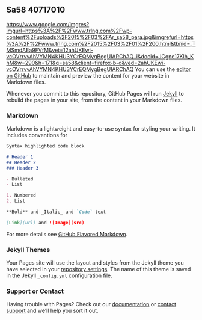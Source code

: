 ## Sa58 40717010
https://www.google.com/imgres?imgurl=https%3A%2F%2Fwww.trlng.com%2Fwp-content%2Fuploads%2F2015%2F03%2FAr_sa58_para.jpg&imgrefurl=https%3A%2F%2Fwww.trlng.com%2F2015%2F03%2F01%2F200.html&tbnid=_TMSmdAEa9FVfM&vet=12ahUKEwi-vcOVrrvvAhVYMN4KHU3YCrEQMygBegUIARChAQ..i&docid=JCgne17Klh_KhM&w=290&h=171&q=sa58&client=firefox-b-d&ved=2ahUKEwi-vcOVrrvvAhVYMN4KHU3YCrEQMygBegUIARChAQ
You can use the [editor on GitHub](https://github.com/asd680429/New-Web-page/edit/gh-pages/index.md) to maintain and preview the content for your website in Markdown files.

Whenever you commit to this repository, GitHub Pages will run [Jekyll](https://jekyllrb.com/) to rebuild the pages in your site, from the content in your Markdown files.

### Markdown

Markdown is a lightweight and easy-to-use syntax for styling your writing. It includes conventions for

```markdown
Syntax highlighted code block

# Header 1
## Header 2
### Header 3

- Bulleted
- List

1. Numbered
2. List

**Bold** and _Italic_ and `Code` text

[Link](url) and ![Image](src)
```

For more details see [GitHub Flavored Markdown](https://guides.github.com/features/mastering-markdown/).

### Jekyll Themes

Your Pages site will use the layout and styles from the Jekyll theme you have selected in your [repository settings](https://github.com/asd680429/New-Web-page/settings). The name of this theme is saved in the Jekyll `_config.yml` configuration file.

### Support or Contact

Having trouble with Pages? Check out our [documentation](https://docs.github.com/categories/github-pages-basics/) or [contact support](https://support.github.com/contact) and we’ll help you sort it out.
